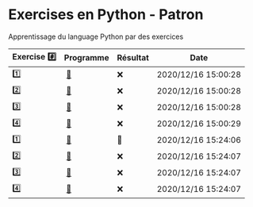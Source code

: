 # Exercises en Python - Patron

Apprentissage du language Python par des exercices

|  Exercise :hash:  |  Programme | Résultat | Date |
|-------------------|------------|----------|------|
| :one: | [:bookmark:](01/programme.py) | :x: | 2020/12/16 15:00:28 |
| :two: | [:bookmark:](02/programme.py) | :x: | 2020/12/16 15:00:28 |
| :three: | [:bookmark:](03/programme.py) | :x: | 2020/12/16 15:00:28 |
| :four: | [:bookmark:](04/programme.py) | :x: | 2020/12/16 15:00:29 |
| :one: | [:bookmark:](01/programme.py) | :tada: | 2020/12/16 15:24:06 |
| :two: | [:bookmark:](02/programme.py) | :x: | 2020/12/16 15:24:07 |
| :three: | [:bookmark:](03/programme.py) | :x: | 2020/12/16 15:24:07 |
| :four: | [:bookmark:](04/programme.py) | :x: | 2020/12/16 15:24:07 |
